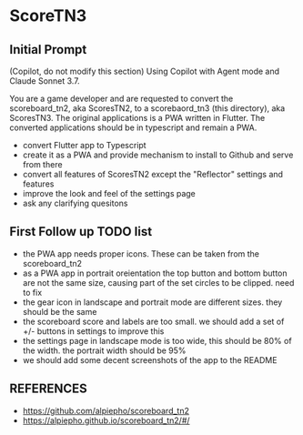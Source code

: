 # ScoreTN3


## Initial Prompt
(Copilot, do not modify this section)
Using Copilot with Agent mode and Claude Sonnet 3.7.

You are a game developer and are requested to convert the scoreboard_tn2, aka ScoresTN2, to a scorebaord_tn3 (this directory), aka ScoresTN3.   The original applications is a PWA written in Flutter. The converted applications should be in typescript and remain a PWA.

- convert Flutter app to Typescript
- create it as a PWA and provide mechanism to install to Github and serve from there
- convert all features of ScoresTN2 except the "Reflector" settings and features
- improve the look and feel of the settings page
- ask any clarifying quesitons

## First Follow up TODO list

- the PWA app needs proper icons.  These can be taken from the scoreboard_tn2
- as a PWA app in portrait oreientation the top button and bottom button are not the same size, causing part of the set circles to be clipped.  need to fix
- the gear icon in landscape and portrait mode are different sizes. they should be the same
- the scoreboard score and labels are too small.  we should add a set of +/- buttons in settings to improve this
- the settings page in landscape mode is too wide, this should be 80% of the width.  the portrait width should be 95%
- we should add some decent screenshots of the app to the README


## REFERENCES
- https://github.com/alpiepho/scoreboard_tn2
- https://alpiepho.github.io/scoreboard_tn2/#/
